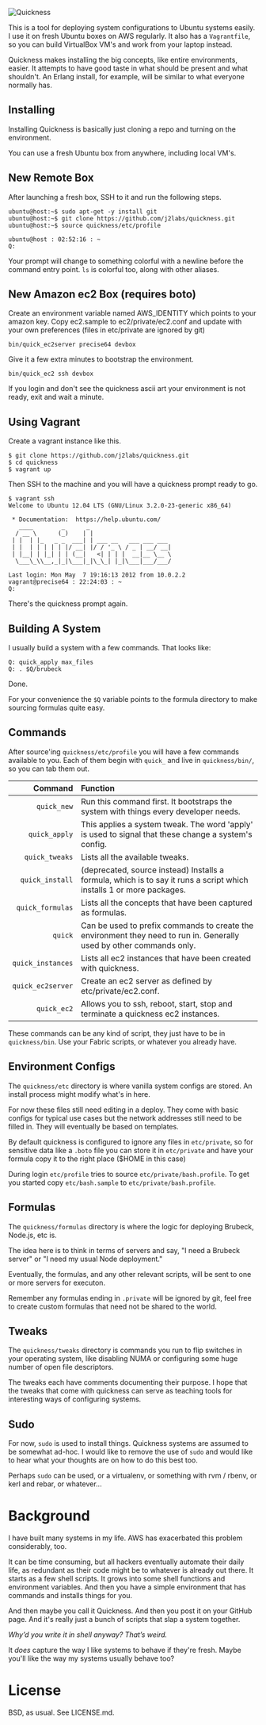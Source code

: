 ![Quickness](https://github.com/j2labs/quickness/raw/master/etc/logo.png)

This is a tool for deploying system configurations to Ubuntu systems easily. I use it on fresh Ubuntu boxes on AWS regularly. It also has a `Vagrantfile`, so you can build VirtualBox VM's and work from your laptop instead.

Quickness makes installing the big concepts, like entire environments, easier. It attempts to have good taste in what should be present and what shouldn't. An Erlang install, for example, will be similar to what everyone normally has.


## Installing

Installing Quickness is basically just cloning a repo and turning on the environment. 

You can use a fresh Ubuntu box from anywhere, including local VM's.

## New Remote Box

After launching a fresh box, SSH to it and run the following steps.

    ubuntu@host:~$ sudo apt-get -y install git
    ubuntu@host:~$ git clone https://github.com/j2labs/quickness.git
    ubuntu@host:~$ source quickness/etc/profile

    ubuntu@host : 02:52:16 : ~
    Q: 

Your prompt will change to something colorful with a newline before the command entry point. `ls` is colorful too, along with other aliases. 


## New Amazon ec2 Box (requires boto)

Create an environment variable named AWS\_IDENTITY which points to your amazon key.  Copy ec2.sample to ec2/private/ec2.conf and update with your own preferences (files in etc/private are ignored by git)

    bin/quick_ec2server precise64 devbox

Give it a few extra minutes to bootstrap the environment.

    bin/quick_ec2 ssh devbox

If you login and don't see the quickness ascii art your environment is not ready, exit and wait a minute.


## Using Vagrant

Create a vagrant instance like this.

    $ git clone https://github.com/j2labs/quickness.git
    $ cd quickness
    $ vagrant up

Then SSH to the machine and you will have a quickness prompt ready to go.

    $ vagrant ssh
    Welcome to Ubuntu 12.04 LTS (GNU/Linux 3.2.0-23-generic x86_64)

     * Documentation:  https://help.ubuntu.com/
       ____        _      _
      / __ \      (_)    | |
     | |  | |_   _ _  ___| | ___ __   ___ ___ ___
     | |  | | | | | |/ __| |/ / '_ \ / _ | __/ __|
     | |__| | |_| | | (__|   <| | | |  __|__ \__ \
      \___\_\\__,_|_|\___|_|\_\_| |_|\___|___/___/

    Last login: Mon May  7 19:16:13 2012 from 10.0.2.2
    vagrant@precise64 : 22:24:03 : ~
    Q: 

There's the quickness prompt again.


## Building A System

I usually build a system with a few commands. That looks like:

    Q: quick_apply max_files
    Q: . $Q/brubeck

Done.

For your convenience the `$Q` variable points to the formula directory to make sourcing formulas quite easy.


## Commands

After source'ing `quickness/etc/profile` you will have a few commands available to you. Each of them begin with `quick_` and live in `quickness/bin/`, so you can tab them out.

| **Command**       | **Function**                                                                                                         |
|------------------:|:---------------------------------------------------------------------------------------------------------------------|
| `quick_new`       | Run this command first. It bootstraps the system with things every developer needs.                                  |
| `quick_apply`     | This applies a system tweak. The word 'apply' is used to signal that these change a system's config.                 |
| `quick_tweaks`    | Lists all the available tweaks.                                                                                      |
| `quick_install`   | (deprecated, source instead) Installs a formula, which is to say it runs a script which installs 1 or more packages. |
| `quick_formulas`  | Lists all the concepts that have been captured as formulas.                                                          |
| `quick`           | Can be used to prefix commands to create the environment they need to run in. Generally used by other commands only. |
| `quick_instances` | Lists all ec2 instances that have been created with quickness.                                                       |
| `quick_ec2server` | Create an ec2 server as defined by etc/private/ec2.conf.                                                             |
| `quick_ec2`       | Allows you to ssh, reboot, start, stop and terminate a quickness ec2 instances.                                      |

These commands can be any kind of script, they just have to be in `quickness/bin`.  Use your Fabric scripts, or whatever you already have.


## Environment Configs

The `quickness/etc` directory is where vanilla system configs are stored. An install process might modify what's in here.

For now these files still need editing in a deploy. They come with basic configs for typical use cases but the network addresses still need to be filled in. They will eventually be based on templates.

By default quickness is configured to ignore any files in `etc/private`, so for sensitive data like a `.boto` file you can store it in `etc/private` and have your formula copy it to the right place ($HOME in this case)

During login `etc/profile` tries to source `etc/private/bash.profile`.  To get you started copy `etc/bash.sample` to `etc/private/bash.profile`.


## Formulas

The `quickness/formulas` directory is where the logic for deploying Brubeck, Node.js, etc is.

The idea here is to think in terms of servers and say, "I need a Brubeck server" or "I need my usual Node deployment."

Eventually, the formulas, and any other relevant scripts, will be sent to one or more servers for executon.

Remember any formulas ending in `.private` will be ignored by git, feel free to create custom formulas that need not be shared to the world.

## Tweaks

The `quickness/tweaks` directory is commands you run to flip switches in your operating system, like disabling NUMA or configuring some huge number of open file descriptors.

The tweaks each have comments documenting their purpose. I hope that the tweaks that come with quickness can serve as teaching tools for interesting ways of configuring systems.


## Sudo

For now, `sudo` is used to install things. Quickness systems are assumed to be somewhat ad-hoc. I would like to remove the use of `sudo` and would like to hear what your thoughts are on how to do this best too.

Perhaps `sudo` can be used, or a virtualenv, or something with rvm / rbenv, or kerl and rebar, or whatever...


# Background

I have built many systems in my life. AWS has exacerbated this problem considerably, too.

It can be time consuming, but all hackers eventually automate their daily life, as redundant as their code might be to whatever is already out there. It starts as a few shell scripts. It grows into some shell functions and environment variables. And then you have a simple environment that has commands and installs things for you.

And then maybe you call it Quickness. And then you post it on your GitHub page. And it's really just a bunch of scripts that slap a system together.

*Why’d you write it in shell anyway? That’s weird.*

It *does* capture the way I like systems to behave if they're fresh. Maybe you'll like the way my systems usually behave too?


# License

BSD, as usual. See LICENSE.md.
